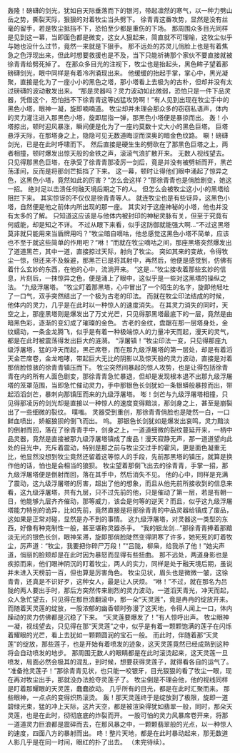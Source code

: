 轰隆！磅礴的剑光，犹如自天际垂落而下的银河，带起凛然的寒气，以一种力劈山岳之势，撕裂天际，狠狠的对着牧尘当头劈下。
徐青青这番攻势，显然是没有丝毫的留手，若是牧尘抵挡不下，恐怕至少都是重伤的下场。
那周围众多目光同样是见到这一幕，当即面色都是微变，这女人狠起来，简直就不可理喻，这牧尘似乎与她也没什么过节，竟然一来就是下狠手。
那不远处的苏灵儿俏脸上也是有着焦急之色浮现出来，但此时想要救援也是不及，当下只能祈祷那个家伙不要直接就被徐青青给劈死掉了。
在那众多目光的注视下，牧尘也是抬起头，黑色眸子望着那磅礴剑光，眼中同样是有着冷冽涌现出来。
他缓缓的抬起手掌，掌心中，黑光凝聚，直接是化为了一座小小的黑色之塔，那小塔看上去极为的古朴，但却并没有太过磅礴的波动散发出来。
“那是灵器吗？灵力波动如此微弱，恐怕只是一件下品灵器，凭借这个，恐怕挡不下徐青青这等凶猛攻势啊！”有人见到出现在牧尘手中的黑色小塔，眼神一凝，旋即喃喃道。
牧尘却并未理会那众多的窃窃私语声，体内的灵力灌注进入那黑色小塔，旋即屈指一弹，那黑色小塔便是暴掠而出。
轰！小塔掠出，顿时迎风暴涨，瞬间便是化为了一座约莫数十丈大小的黑色巨塔。
巨塔悬浮天际，在那塔身之上，隐隐可见无数道晦涩而深奥的暗金色纹路。
唰！磅礴剑光，已是在此时呼啸而下。
然后直接是硬生生的劈砍在了那黑色巨塔之上，两者相撞，顿时爆发出惊天般的金铁之声，滚滚气浪扩散开来。
无数人视线望去。
只见得那黑色巨塔，在承受了徐青青那凌厉一剑后，竟是并没有被劈斩而开，黑芒荡漾间，反而是将那剑芒抵挡了下来。
这一幕，顿时让得他们眼中涌起了惊异之色，这黑色小塔，竟然如此的厉害？“怎么会这样？”那徐青青也是俏脸剧变，她这一招。
绝对足以击溃任何融天境后期之下的人。
但怎么会被牧尘这小小的黑塔给阻拦下来。
其实惊讶的不仅仅是徐青青等人。
就连牧尘也是有些讶异，这黑色小塔，自然便是他之前体内所出现的那一座。
其实对于这座神秘的小塔，他也并没有太多的了解。
只知道这应该是与他体内被封印的神秘灵脉有关，但至于究竟有何威能，却是知之不详。
不过从眼下来看，似乎这防御就能强大啊...“不过这黑塔莫非就只能用来当盾牌用吗？”牧尘暗自嘀咕，他总感觉这黑色小塔不简单，应该也不至于就这些简单的作用吧？“咻！”而就在牧尘嘀咕之间，那座黑塔突然爆发出了道道黑芒，其中一道，直接掠过天际，射向了牧尘。
突如其来的变故，令得牧尘一惊，但还来不及躲避，那黑芒已是将其射中，再然后，他便是感觉到，仿佛有着什么玄妙的东西，在他的心中，流淌开来。
“这是...”牧尘接收着那些玄妙的信息，片刻后，一抹惊异之色，便是涌上了眼中，这似乎是一些对这黑塔的操纵之法。
“九级浮屠塔。
”牧尘盯着那黑塔，心中冒出了一个陌生的名字，旋即他轻吐了一口气，双手突然结出了一个极为古老的印法。
而就在牧尘印法结成的时候，他体内的灵力，几乎是在此时以一种惊人的速度消失。
在其灵力消失的同时，天空之上，那座黑塔则是爆发出了万丈光芒，只见得那黑塔最底下的一层，竟然是由暗黑色彩，逐渐的变幻成了璀璨的金色。
古老的金纹，盘踞在那一层塔身处，金纹蠕动，一条金龙腾飞，似乎是有着一种极端惊人的力量冲天而起，漫天的灵气，都是在此时被震荡得发出巨大的涟漪。
“浮屠镇！”牧尘印法一变，只见得那座九级浮屠塔，猛的冲天而起，黑芒席卷，而在那九级浮屠塔的第一层处，却是有着滔天金芒席卷，金龙咆哮，带起巨大无比的阴影以及惊天般的灵力波动，直接是对着那俏脸惊骇的徐青青镇压而下。
牧尘突然间暴起的惊人攻势，也是让得包括徐青青在内的所有人面色剧变，那徐青青急忙暴退，但却是发现根本退不出那九级浮屠塔的笼罩范围，当即急忙催动灵力，手中那银色长剑犹如一条银蟒般暴掠而出，带起滔滔剑芒，暴刺向那镇压而来的九级浮屠塔。
嘭！剑芒与九级浮屠塔相撞，只见得那凌厉的剑光却是直接以一种惊人的速度变得黯淡，那剑身之上，甚至是崩裂出了一些细微的裂纹。
噗嗤。
灵器受到重创，那徐青青俏脸也是陡然一白，一口鲜血喷出，娇躯狼狈的倒飞而出。
呜。
那银色长剑犹如是爆发出哀鸣，灵力黯淡的倒射而回，落在了徐青青手中，剑身之上，一道道细微的裂纹蔓延开来，一柄中品灵器，竟然是直接被那九级浮屠塔镇成了废品！漫天寂静无声，那一道道望向此处的目光中，充斥着震动，特别是那之前与牧尘交过手的霍风，更是面色凝重无比，他显然没想到牧尘竟然还留着这等惊人的手段，先前那黑塔的镇压，就算是换作他的话，怕也是会相当的狼狈。
牧尘望着那倒飞出去的徐青青，手掌一招，那九级浮屠塔便是倒射而回，落在其手中，然后消失不见。
他的心中，同样是充满了震动，这九级浮屠塔的厉害，超出了他的想象，而且从他先前所接收到的信息来看，这九级浮屠塔，共有九层，只不过先前的他，只是催动了第一层，若是有朝一日，他能够九层齐齐催动，那等威力，该会是何等的逆天？而且，似乎这九级浮屠塔能力特别的诡异，比如先前，竟然直接是将那徐青青的中品灵器给镇成了废品，这如果是正常对碰，显然是办不到的事情。
这九级浮屠塔，对灵器这一类型的东西，好像有种克制性一般，甚至堪称灵器杀手。
“我的银龙剑...”那徐青青捧着那黯淡无光的银色长剑，眼神呆滞，旋即那俏脸陡然变得阴寒了许多，她死死的盯着牧尘，厉声道：“牧尘，我要把你碎尸万段！”“吕陇，柳枭，给我杀了他！”她尖声道，俏丽的脸颊却是在此时因为暴怒而显得有些扭曲。
那不远处，两道身影也是疾掠而来，他们眼神阴沉的盯着牧尘，两人的实力，同样是处于融天境后期，虽说并未进入天榜前一百，但也算是厉害角色。
牧尘见状，眉头也是微微一皱，这徐青青，还真是不识好歹，这种女人，最是让人厌烦。
“咻！”不过，就在那名为吕陇的两人要出手时，那后方突然传来剧烈的灵力波动，一道滔天青光，冲天而起，众人急忙望去，只见得在那巨浪翻滚中，那一朵“天灵莲”，竟是冉冉的绽放开来。
而随着天灵莲的绽放，一股浓郁的幽香顿时弥漫了这天地，令得人闻上一口，体内躁动的灵力仿佛都是沉稳了下来。
“天灵莲要爆发了！”有人惊呼出声。
牧尘眼神一凝，视线望去，只见得在那“天灵莲”之中，似乎是有着一颗颗饱满的莲子在闪烁着耀眼的光芒，看上去犹如一颗颗圆润的宝石一般。
而此时，伴随着那“天灵莲”的绽放，那些莲子，也是开始有着喷发的迹象，这天灵莲竟然已经成熟到这种将会自动喷发的地步。
那周围无数人的眼睛都是在此时滚烫起来，这天灵莲一旦喷发，局面必然会极其的混乱，到时候，想要获得灵莲子，就得看各自的运气了。
“准备抢灵莲子！”那徐青青见状，也只能一咬银牙，目光狠狠的看了牧尘一眼，现在再对牧尘出手，那就没办法抢夺灵莲子了。
牧尘倒是不理会他，他的视线同样是盯着那耀眼的天灵莲，蠢蠢欲动。
几乎所有的目光，都是在此时汇聚而来。
那些眼神，一点点的变得炽热滚烫。
轰！那天灵莲终于是绽放到了极限，旋即一道碧绿光束，猛的冲上天际，这片天空，都是被渲染得犹如翡翠一般，同时，那朵天灵莲，也是在此时，彻彻底底的炸裂而开。
一股可怕的灵力风暴席卷开来，将那一道道灵力巨浪都是震碎而去，在那风暴之中，一颗颗翡翠般的光点，以一种惊人的速度，四面八方的暴射而出。
咚！整片天地，都是在此时暴动起来，那无数道人影几乎是在同一时间，眼红的扑了出去。
（未完待续）。
